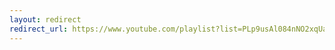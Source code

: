 ```yaml
---
layout: redirect
redirect_url: https://www.youtube.com/playlist?list=PLp9usAl084nNO2xqUaFc9cYTmzeuKgUv6
---
```

